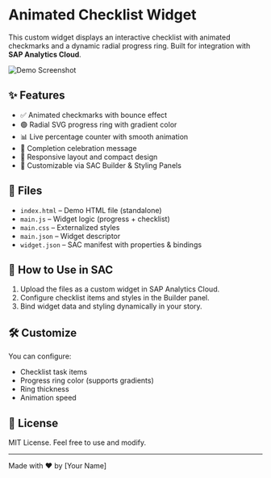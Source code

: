 # Animated Checklist Widget

This custom widget displays an interactive checklist with animated checkmarks and a dynamic radial progress ring. Built for integration with **SAP Analytics Cloud**.

![Demo Screenshot](demo.gif)

## ✨ Features

- ✅ Animated checkmarks with bounce effect
- 🟢 Radial SVG progress ring with gradient color
- 📊 Live percentage counter with smooth animation
- 🎉 Completion celebration message
- 📱 Responsive layout and compact design
- 🔧 Customizable via SAC Builder & Styling Panels

## 📁 Files

- `index.html` – Demo HTML file (standalone)
- `main.js` – Widget logic (progress + checklist)
- `main.css` – Externalized styles
- `main.json` – Widget descriptor
- `widget.json` – SAC manifest with properties & bindings

## 🔧 How to Use in SAC

1. Upload the files as a custom widget in SAP Analytics Cloud.
2. Configure checklist items and styles in the Builder panel.
3. Bind widget data and styling dynamically in your story.

## 🛠️ Customize

You can configure:
- Checklist task items
- Progress ring color (supports gradients)
- Ring thickness
- Animation speed

## 📜 License

MIT License. Feel free to use and modify.

---

Made with ❤️ by [Your Name]

